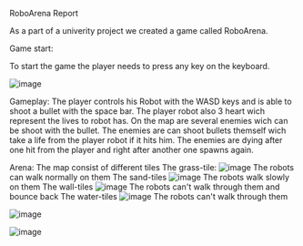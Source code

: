 RoboArena Report

As a part of a univerity project we created a game called RoboArena.

Game start:

To start the game the player needs to press any key on the keyboard.

![image](https://user-images.githubusercontent.com/104694302/181354976-50ec4a9f-b85d-4b01-8fd1-d279a460ad2c.png)

Gameplay:
The player controls his Robot with the WASD keys and is able to shoot a bullet with the space bar. 
The player robot also 3 heart wich represent the lives to robot has.
On the map are several enemies wich can be shoot with the bullet. The enemies are can shoot bullets themself wich take a life from the player robot if it hits him.
The enemies are dying after one hit from the player and right after another one spawns again.

Arena:
The map consist of different tiles
The grass-tile:
![image](https://user-images.githubusercontent.com/104694302/181357272-4d559169-b065-48c9-8019-1fb0c3b1d8c7.png)
The robots can walk normally on them
The sand-tiles
![image](https://user-images.githubusercontent.com/104694302/181358528-0d36e6ef-b4ab-4dbb-b38c-52ba2213fdc6.png)
The robots walk slowly on them
The wall-tiles
![image](https://user-images.githubusercontent.com/104694302/181358659-b9be476a-5fd3-4262-aecc-08792f293732.png)
The robots can't walk through them and bounce back
The water-tiles
![image](https://user-images.githubusercontent.com/104694302/181358839-0f097f3a-4e8c-4d48-aff2-922a280cb514.png)
The robots can't walk through them






![image](https://user-images.githubusercontent.com/104150733/181349759-e61e8e60-6615-4636-b7e5-3be231d991dc.png)

![image](https://user-images.githubusercontent.com/104694302/181350196-0b1bccd4-09c0-47cd-afd4-ab5bd315572d.png)
